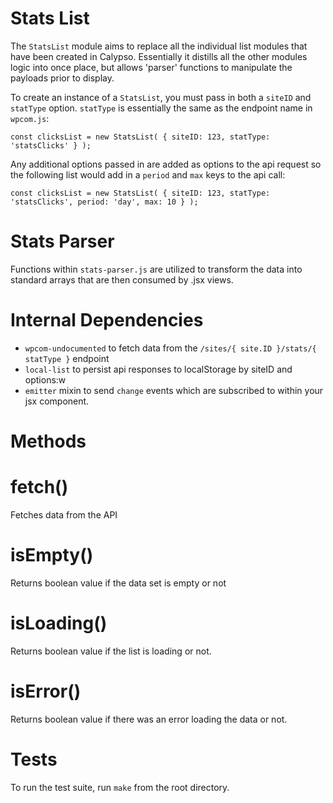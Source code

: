Stats List
==========
The `StatsList` module aims to replace all the individual list modules that have been created in Calypso.  Essentially it distills all the other modules logic into once place, but allows 'parser' functions to manipulate the payloads prior to display.

To create an instance of a `StatsList`, you must pass in both a `siteID` and `statType` option.  `statType` is essentially the same as the endpoint name in `wpcom.js`:

```es6
const clicksList = new StatsList( { siteID: 123, statType: 'statsClicks' } );
```

Any additional options passed in are added as options to the api request so the following list would add in a `period` and `max` keys to the api call:

```es6
const clicksList = new StatsList( { siteID: 123, statType: 'statsClicks', period: 'day', max: 10 } );
```

Stats Parser
============
Functions within `stats-parser.js` are utilized to transform the data into standard arrays that are then consumed by .jsx views.


Internal Dependencies
=====================
* `wpcom-undocumented` to fetch data from the `/sites/{ site.ID }/stats/{ statType }` endpoint
* `local-list` to persist api responses to localStorage by siteID and options:w
* `emitter` mixin to send `change` events which are subscribed to within your jsx component.

Methods
=======

# fetch()
Fetches data from the API

# isEmpty()
Returns boolean value if the data set is empty or not

# isLoading()
Returns boolean value if the list is loading or not.

# isError()
Returns boolean value if there was an error loading the data or not.

Tests
=====
To run the test suite, run `make` from the root directory.
